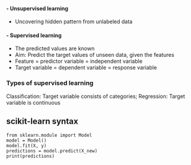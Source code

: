 #### - Unsupervised learning
- Uncovering hidden pattern from unlabeled data
#### - Supervised learning
- The predicted values are known
- Aim: Predict the target values of unseen data, given the features
- Feature = predictor variable = independent variable
- Target variable = dependent variable = response variable
### Types of supervised learning 
Classification: Target variable consists of categories;
Regression: Target variable is continuous

## scikit-learn syntax
```
from sklearn.module import Model
model = Model()
model.fit(X, y)
predictions = model.predict(X_new)
print(predictions)
```